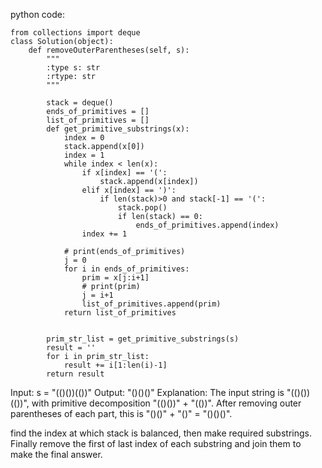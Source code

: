 python code:
```
from collections import deque
class Solution(object):
    def removeOuterParentheses(self, s):
        """
        :type s: str
        :rtype: str
        """

        stack = deque()
        ends_of_primitives = []
        list_of_primitives = []
        def get_primitive_substrings(x):
            index = 0
            stack.append(x[0])
            index = 1
            while index < len(x):
                if x[index] == '(':
                    stack.append(x[index])
                elif x[index] == ')':
                    if len(stack)>0 and stack[-1] == '(':
                        stack.pop()
                        if len(stack) == 0:
                            ends_of_primitives.append(index)
                index += 1

            # print(ends_of_primitives)
            j = 0
            for i in ends_of_primitives:
                prim = x[j:i+1]
                # print(prim)
                j = i+1
                list_of_primitives.append(prim)
            return list_of_primitives

        
        prim_str_list = get_primitive_substrings(s)
        result = ''
        for i in prim_str_list:
            result += i[1:len(i)-1]
        return result 
```

Input: s = "(()())(())"
Output: "()()()"
Explanation: 
The input string is "(()())(())", with primitive decomposition "(()())" + "(())".
After removing outer parentheses of each part, this is "()()" + "()" = "()()()".

find the index at which stack is balanced, then make required substrings. Finally remove the first of last index of each substring and join them to make the final answer. 
